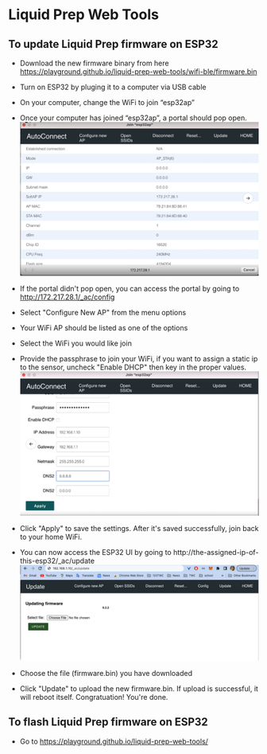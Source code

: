 # Liquid Prep Web Tools

## To update Liquid Prep firmware on ESP32

- Download the new firmware binary from here https://playground.github.io/liquid-prep-web-tools/wifi-ble/firmware.bin

- Turn on ESP32 by pluging it to a computer via USB cable

- On your computer, change the WiFi to join “esp32ap”

- Once your computer has joined “esp32ap”, a portal should pop open. ![Alt text](image1.jpg?raw=true "Title")

- If the portal didn't pop open, you can access the portal by going to http://172.217.28.1/_ac/config

- Select "Configure New AP" from the menu options
- Your WiFi AP should be listed as one of the options
- Select the WiFi you would like join
- Provide the passphrase to join your WiFi, if you want to assign a static ip to the sensor, uncheck "Enable DHCP" then key in the proper values. ![Alt text](image2.jpg?raw=true "Title")

- Click "Apply" to save the settings. After it's saved successfully, join back to your home WiFi.
- You can now access the ESP32 UI by going to http://the-assigned-ip-of-this-esp32/\_ac/update ![atl text](image3.png?raw=true "Title")
- Choose the file (firmware.bin) you have downloaded
- Click "Update" to upload the new firmware.bin. If upload is successful, it will reboot itself. Congratuation! You're done.

## To flash Liquid Prep firmware on ESP32

- Go to https://playground.github.io/liquid-prep-web-tools/
